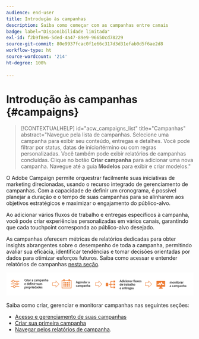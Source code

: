 ```yaml
---
audience: end-user
title: Introdução às campanhas
description: Saiba como começar com as campanhas entre canais
badge: label="Disponibilidade limitada"
exl-id: f2b9f8e6-5ded-4a47-89e9-96650cd78229
source-git-commit: 80e9937fcac0f1e66c317d3d31efab0d5f6ae2d8
workflow-type: ht
source-wordcount: '214'
ht-degree: 100%

---
```



# Introdução às campanhas {#campaigns}

>[!CONTEXTUALHELP]
>id="acw_campaigns_list"
>title="Campanhas"
>abstract="Navegue pela lista de campanhas. Selecione uma campanha para exibir seu conteúdo, entregas e detalhes. Você pode filtrar por status, datas de início/término ou com regras personalizadas. Você também pode exibir relatórios de campanhas concluídas. Clique no botão **Criar campanha** para adicionar uma nova campanha. Navegue até a guia **Modelos** para exibir e criar modelos."


O Adobe Campaign permite orquestrar facilmente suas iniciativas de marketing direcionadas, usando o recurso integrado de gerenciamento de campanhas. Com a capacidade de definir um cronograma, é possível planejar a duração e o tempo de suas campanhas para se alinharem aos objetivos estratégicos e maximizar o engajamento do público-alvo.

Ao adicionar vários fluxos de trabalho e entregas específicos à campanha, você pode criar experiências personalizadas em vários canais, garantindo que cada touchpoint corresponda ao público-alvo desejado.

As campanhas oferecem métricas de relatórios dedicadas para obter insights abrangentes sobre o desempenho de toda a campanha, permitindo avaliar sua eficácia, identificar tendências e tomar decisões orientadas por dados para otimizar esforços futuros. Saiba como acessar e entender relatórios de campanhas [nesta seção](../reporting/campaign-reports.md).

![Fluxo de campanha](assets/campaign-flow.png)

Saiba como criar, gerenciar e monitorar campanhas nas seguintes seções:

* [Acesso e gerenciamento de suas campanhas](manage-campaigns.md)
* [Criar sua primeira campanha](create-campaigns.md)
* [Navegar pelos relatórios de campanha](../reporting/campaign-reports.md).


